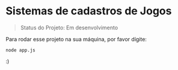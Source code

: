 # Sistemas de cadastros de Jogos

> Status do Projeto: Em desenvolvimento

Para rodar esse projeto na sua máquina, por favor dígite:

```
node app.js
```
:)